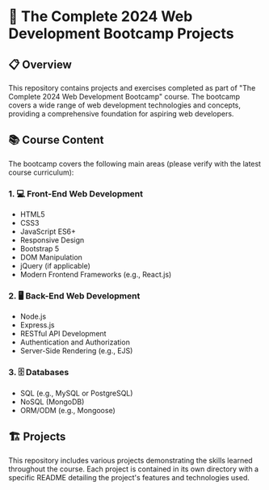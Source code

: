 # 🚀 The Complete 2024 Web Development Bootcamp Projects

## 📋 Overview
This repository contains projects and exercises completed as part of "The Complete 2024 Web Development Bootcamp" course. The bootcamp covers a wide range of web development technologies and concepts, providing a comprehensive foundation for aspiring web developers.

## 📚 Course Content
The bootcamp covers the following main areas (please verify with the latest course curriculum):

### 1. 💻 Front-End Web Development
   - HTML5
   - CSS3
   - JavaScript ES6+
   - Responsive Design
   - Bootstrap 5
   - DOM Manipulation
   - jQuery (if applicable)
   - Modern Frontend Frameworks (e.g., React.js)

### 2. 🖥️ Back-End Web Development
   - Node.js
   - Express.js
   - RESTful API Development
   - Authentication and Authorization
   - Server-Side Rendering (e.g., EJS)

### 3. 🗄️ Databases
   - SQL (e.g., MySQL or PostgreSQL)
   - NoSQL (MongoDB)
   - ORM/ODM (e.g., Mongoose)

## 🏗️ Projects
This repository includes various projects demonstrating the skills learned throughout the course. Each project is contained in its own directory with a specific README detailing the project's features and technologies used.
